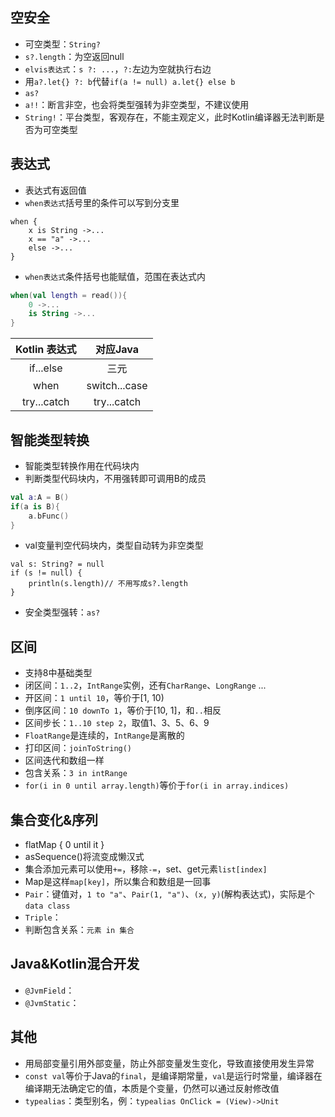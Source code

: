 ## 空安全
* 可空类型：`String?`
* `s?.length`：为空返回null
* `elvis表达式`：`s ?: ...`，`?:`左边为空就执行右边
* 用`a?.let{} ?: b`代替`if(a != null) a.let{} else b`
* `as?`
* `a!!`：断言非空，也会将类型强转为非空类型，不建议使用
* `String!`：平台类型，客观存在，不能主观定义，此时Kotlin编译器无法判断是否为可空类型

## 表达式
* 表达式有返回值 
* `when表达式`括号里的条件可以写到分支里
```
when {
	x is String ->...
	x == "a" ->...
	else ->...
}
```
* `when表达式`条件括号也能赋值，范围在表达式内
```kotlin
when(val length = read()){
	0 ->...
	is String ->...
}
```

Kotlin 表达式 | 对应Java
:---: | :---:
if...else | 三元
when | switch...case
try...catch | try...catch

## 智能类型转换
* 智能类型转换作用在代码块内 
* 判断类型代码块内，不用强转即可调用B的成员
```kotlin
val a:A = B()
if(a is B){
	a.bFunc()
}
```
* val变量判空代码块内，类型自动转为非空类型
```
val s: String? = null
if (s != null) {
    println(s.length)// 不用写成s?.length
}
```
* 安全类型强转：`as?`

## 区间
* 支持8中基础类型
* 闭区间：`1..2`，`IntRange`实例，还有`CharRange`、`LongRange` ...
* 开区间：`1 until 10`，等价于[1, 10)
* 倒序区间：`10 downTo 1`，等价于[10, 1]，和`..`相反
* 区间步长：`1..10 step 2`，取值1、3、5、6、9
* `FloatRange`是连续的，`IntRange`是离散的
* 打印区间：`joinToString()`
* 区间迭代和数组一样
* 包含关系：`3 in intRange`
* `for(i in 0 until array.length)`等价于`for(i in array.indices)`

## 集合变化&序列
* flatMap { 0 until it }
* asSequence()将流变成懒汉式
* 集合添加元素可以使用`+=`，移除`-=`，set、get元素`list[index]`
* Map是这样`map[key]`，所以集合和数组是一回事
* `Pair`：键值对，`1 to "a"`、`Pair(1, "a")`、`(x, y)`(解构表达式)，实际是个`data class`
* `Triple`：
* 判断包含关系：`元素 in 集合`

## Java&Kotlin混合开发
* `@JvmField`：
* `@JvmStatic`：

## 其他
* 用局部变量引用外部变量，防止外部变量发生变化，导致直接使用发生异常
* `const val`等价于Java的`final`，是编译期常量，`val`是运行时常量，编译器在编译期无法确定它的值，本质是个变量，仍然可以通过反射修改值
* `typealias`：类型别名，例：`typealias OnClick = (View)->Unit`